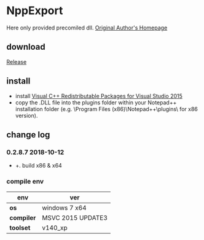 ﻿# NppExport
Here only provided precomiled dll. [Original Author's Homepage](https://sourceforge.net/projects/npp-plugins/files/NppExport/)

## download

[Release](https://github.com/JetNpp/NppExport/tree/master/bin "Release")

## install
- install [Visual C++ Redistributable Packages for Visual Studio 2015](https://www.microsoft.com/en-us/download/details.aspx?id=53587)
- copy the .DLL file into the plugins folder within your Notepad++ installation folder (e.g. \Program Files (x86)\Notepad++\plugins\ for x86 version).

## change log
### 0.2.8.7 2018-10-12
- +. build x86 & x64

### compile env
|env   | ver|
| - | - |
|__os__|windows 7 x64|
|__compiler__|MSVC 2015 UPDATE3|
|__toolset__|v140_xp|
